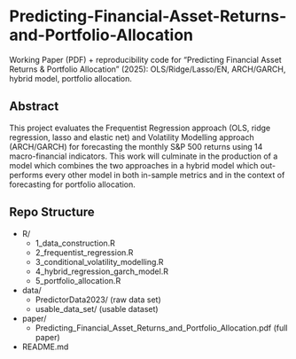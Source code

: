 # Predicting-Financial-Asset-Returns-and-Portfolio-Allocation
Working Paper (PDF) + reproducibility code for “Predicting Financial Asset Returns &amp; Portfolio Allocation” (2025): OLS/Ridge/Lasso/EN, ARCH/GARCH, hybrid model, portfolio allocation.

## Abstract
This project evaluates the Frequentist Regression approach (OLS, ridge regression, lasso and elastic net) and Volatility Modelling approach (ARCH/GARCH) for forecasting the monthly S&P 500 returns using 14 macro-financial indicators. This work will culminate in the production of a model which combines the two approaches in a hybrid model which out-performs every other model in both in-sample metrics and in the context of forecasting for portfolio allocation.

## Repo Structure

- R/
  - 1_data_construction.R
  - 2_frequentist_regression.R
  - 3_conditional_volatility_modelling.R
  - 4_hybrid_regression_garch_model.R
  - 5_portfolio_allocation.R
- data/
  - PredictorData2023/ (raw data set)
  - usable_data_set/ (usable dataset)
- paper/
  - Predicting_Financial_Asset_Returns_and_Portfolio_Allocation.pdf (full paper)
- README.md

